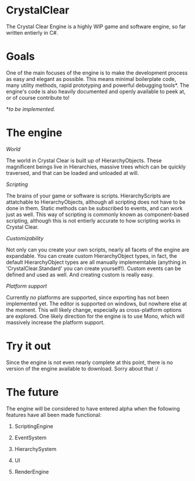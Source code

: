 # CrystalClear
The Crystal Clear Engine is a highly WIP game and software engine, so far written entierly in C#.

# Goals
One of the main focuses of the engine is to make the development process as easy and elegant as possible. This means minimal boilerplate code, many utility methods, rapid prototyping and powerful debugging tools*. The engine's code is also heavily documented and openly available to peek at, or of course contribute to!

**to be implemented.*

# The engine

*World*

The world in Crystal Clear is built up of HierarchyObjects. These magnificent beings live in Hierarchies, massive trees which can be quickly traversed, and that can be loaded and unloaded at will.


*Scripting*

The brains of your game or software is scripts. HierarchyScripts are attatchable to HierarchyObjects, although all scripting does not have to be done in them. Static methods can be subscribed to events, and can work just as well.
This way of scripting is commonly known as component-based scripting, although this is not entierly accurate to how scripting works in Crystal Clear.


*Customizability*

Not only can you create your own scripts, nearly all facets of the engine are expandable. You can create custom HierarchyObject types, in fact, the default HierarchyObject types are all manually implememtable (anything in 'CrystalClear.Standard' you can create yourself!). Custom events can be defined and used as well. And creating custom is really easy.


*Platform support*

Currently *no* platforms are supported, since exporting has not been implemented yet. The editor is supported on windows, but nowhere else at the moment. This will likely change, especially as cross-platform options are explored. One likely direction for the engine is to use Mono, which will massively increase the platform support.


# Try it out
Since the engine is not even nearly complete at this point, there is no version of the engine available to download. Sorry about that :/

# The future
The engine will be considered to have entered alpha when the following features have all been made functional:

1. ScriptingEngine

2. EventSystem

3. HierarchySystem

4. UI

5. RenderEngine

